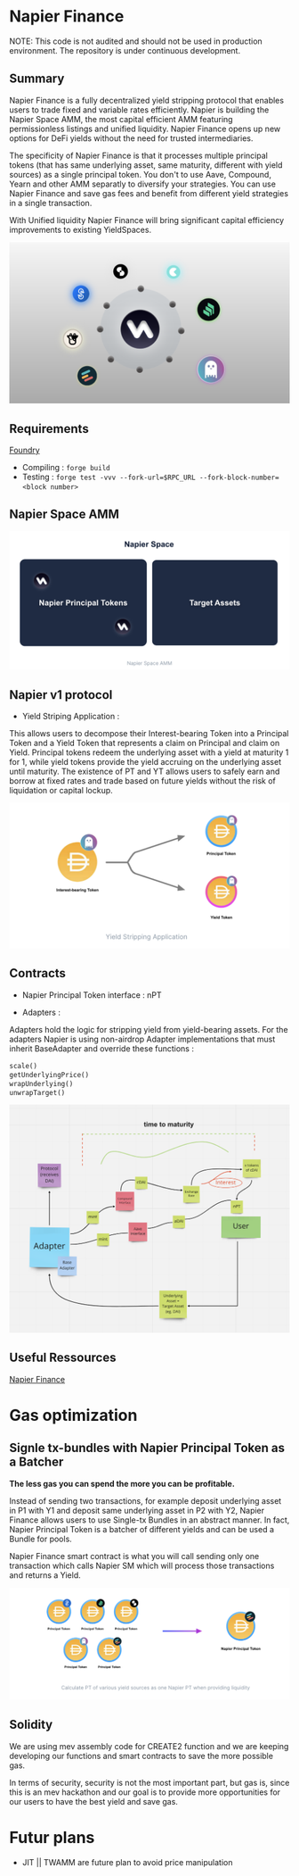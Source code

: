 # Napier Finance 

NOTE: This code is not audited and should not be used in production environment.
The repository is under continuous development. 

## Summary  

Napier Finance is a fully decentralized yield stripping protocol that enables users to trade fixed and variable rates efficiently. Napier is building the Napier Space AMM, the most capital efficient AMM featuring permissionless listings and unified liquidity. Napier Finance opens up new options for DeFi yields without the need for trusted intermediaries.

The specificity of Napier Finance is that it processes multiple principal tokens (that has same underlying asset, same maturity, different with yield sources) as a single principal token. 
You don't to use Aave, Compound, Yearn and other AMM separatly to diversify your strategies. You can use Napier Finance and save gas fees and benefit from different yield strategies in a single transaction. 

With Unified liquidity Napier Finance will bring significant capital efficiency improvements to existing YieldSpaces.


![PoPV](./docs/Processing.png)

## Requirements 

[Foundry](https://book.getfoundry.sh/)

- Compiling : ``` forge build ```
- Testing :  ``` forge test -vvv --fork-url=$RPC_URL --fork-block-number=<block number> ``` 

## Napier Space AMM

![PoPV](./docs/NapierSpace.png)


## Napier v1 protocol 

- Yield Striping Application  : 

This allows users to decompose their Interest-bearing Token into a Principal Token and a Yield Token that represents a claim on Principal and claim on Yield. 
Principal tokens redeem the underlying asset with a yield at maturity 1 for 1, while yield tokens provide the yield accruing on the underlying asset until maturity. 
The existence of PT and YT allows users to safely earn and borrow at fixed rates and trade based on future yields without the risk of liquidation or capital lockup.


![PoPV](./docs/YieldStripping.png)


## Contracts 

-  Napier Principal Token interface : nPT 


- Adapters :

Adapters hold the logic for stripping yield from yield-bearing assets. 
For the adapters Napier is using non-airdrop Adapter implementations that must inherit BaseAdapter  and override these functions : 

```
scale()
getUnderlyingPrice()
wrapUnderlying()
unwrapTarget()
```

![FF](./docs/FF.png)


## Useful Ressources

[Napier Finance](https://kita71yusuke.gitbook.io/napier-finance/)


# Gas optimization 

## Signle tx-bundles with Napier Principal Token as a Batcher 

**The less gas you can spend the more you can be profitable.** 

Instead of sending two transactions, for example deposit underlying asset in P1 with Y1 and deposit same underlying asset in P2 
with Y2, Napier Finance allows users to use Single-tx Bundles in an abstract manner. In fact, Napier Principal Token is a batcher
of different yields and can be used a Bundle for pools. 

Napier Finance smart contract is what you will call sending only one transaction which calls Napier SM which will process those transactions and returns a Yield. 

![nPT](./docs/nPT.png)

## Solidity 

We are using mev assembly code for CREATE2 function and we are keeping developing our functions and smart contracts to save the more 
possible gas. 

In terms of security, security is not the most important part, but gas is, since this is an mev hackathon and our goal is to provide
more opportunities for our users to have the best yield and save gas. 


# Futur plans 

- JIT || TWAMM are future plan to avoid price manipulation


